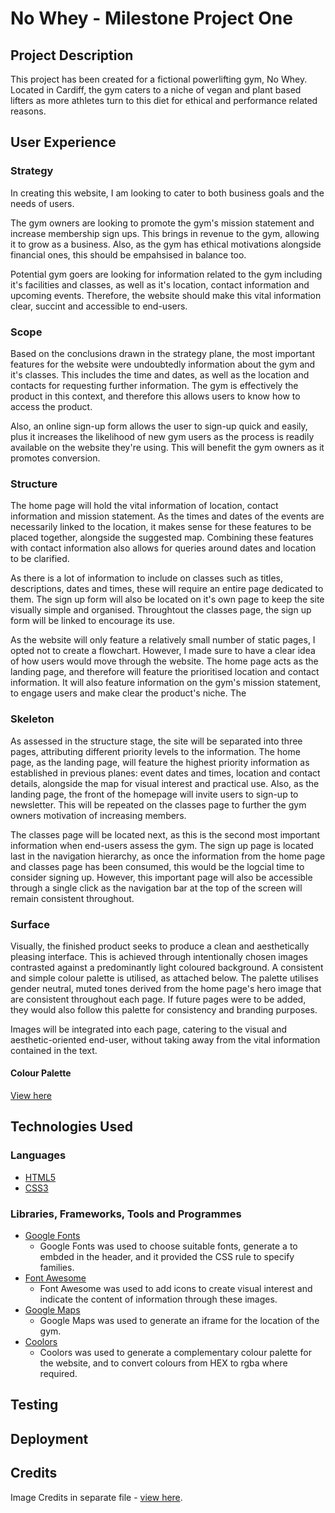 # No Whey - Milestone Project One

## Project Description
This project has been created for a fictional powerlifting gym, No Whey. Located in Cardiff, the gym caters to a niche of vegan and plant based lifters as more athletes turn to this diet for ethical and performance related reasons.

## User Experience

### Strategy
In creating this website, I am looking to cater to both business goals and the needs of users.

The gym owners are looking to promote the gym's mission statement and increase membership sign ups. This brings in revenue to the gym, allowing it to grow as a business. Also, as the gym has ethical motivations alongside financial ones, this should be empahsised in balance too.

Potential gym goers are looking for information related to the gym including it's facilities and classes, as well as it's location, contact information and upcoming events. Therefore, the website should make this vital information clear, succint and accessible to end-users. 

### Scope

Based on the conclusions drawn in the strategy plane, the most important features for the website were undoubtedly information about the gym and it's classes. This includes the time and dates, as well as the location and contacts for requesting further information. The gym is effectively the product in this context, and therefore this allows users to know how to access the product.

Also, an online sign-up form allows the user to sign-up quick and easily, plus it increases the likelihood of new gym users as the process is readily available on the website they're using. This will benefit the gym owners as it promotes conversion.

### Structure

The home page will hold the vital information of location, contact information and mission statement. As the times and dates of the events are necessarily linked to the location, it makes sense for these features to be placed together, alongside the suggested map. Combining these features with contact information also allows for queries around dates and location to be clarified.

As there is a lot of information to include on classes such as titles, descriptions, dates and times, these will require an entire page dedicated to them. The sign up form will also be located on it's own page to keep the site visually simple and organised. Throughtout the classes page, the sign up form will be linked to encourage its use.

As the website will only feature a relatively small number of static pages, I opted not to create a flowchart. However, I made sure to have a clear idea of how users would move through the website. The home page acts as the landing page, and therefore will feature the prioritised location and contact information. It will also feature information on the gym's mission statement, to engage users and make clear the product's niche. The 

### Skeleton

As assessed in the structure stage, the site will be separated into three pages, attributing different priority levels to the information. The home page, as the landing page, will feature the highest priority information as established in previous planes: event dates and times, location and contact details, alongside the map for visual interest and practical use. Also, as the landing page, the front of the homepage will invite users to sign-up to newsletter. This will be repeated on the classes page to further the gym owners motivation of increasing members.

The classes page will be located next, as this is the second most important information when end-users assess the gym. The sign up page is located last in the navigation hierarchy, as once the information from the home page and classes page has been consumed, this would be the logcial time to consider signing up. However, this important page will also be accessible through a single click as the navigation bar at the top of the screen will remain consistent throughout.


### Surface

Visually, the finished product seeks to produce a clean and aesthetically pleasing interface. This is achieved through intentionally chosen images contrasted against a predominantly light coloured background. A consistent and simple colour palette is utilised, as attached below. The palette utilises gender neutral, muted tones derived from the home page's hero image that are consistent throughout each page. If future pages were to be added, they would also follow this palette for consistency and branding purposes.

Images will be integrated into each page, catering to the visual and aesthetic-oriented end-user, without taking away from the vital information contained in the text.

#### Colour Palette
[View here](/assets/images/colour-palette.png)

## Technologies Used

### Languages
- [HTML5](https://en.wikipedia.org/wiki/HTML5)
- [CSS3](https://en.wikipedia.org/wiki/CSS)

### Libraries, Frameworks, Tools and Programmes
- [Google Fonts](https://fonts.google.com/)
    - Google Fonts was used to choose suitable fonts, generate a <link> to embded in the header, and it provided the CSS rule to specify families.
- [Font Awesome](https://fontawesome.com/)
    - Font Awesome was used to add icons to create visual interest and indicate the content of information through these images.
- [Google Maps](https://www.google.co.uk/maps)
    - Google Maps was used to generate an iframe for the location of the gym.
- [Coolors](https://coolors.co/?home)
    - Coolors was used to generate a complementary colour palette for the website, and to convert colours from HEX to rgba where required.

## Testing

## Deployment

## Credits

Image Credits in separate file - [view here](assets/images/image-credits.md).